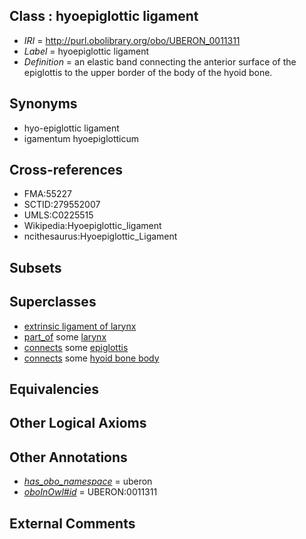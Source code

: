 
## Class : hyoepiglottic ligament

 * *IRI* = http://purl.obolibrary.org/obo/UBERON_0011311
 * *Label* = hyoepiglottic ligament
 * *Definition* = an elastic band connecting the anterior surface of the epiglottis to the upper border of the body of the hyoid bone.

## Synonyms

 * hyo-epiglottic ligament
 * igamentum hyoepiglotticum

## Cross-references

 * FMA:55227
 * SCTID:279552007
 * UMLS:C0225515
 * Wikipedia:Hyoepiglottic_ligament
 * ncithesaurus:Hyoepiglottic_Ligament

## Subsets


## Superclasses

 * [extrinsic ligament of larynx](../../UBERON/30/UBERON_0001730.md)
 * [part_of](../../BFO/50/BFO_0000050.md) some [larynx](../../UBERON/37/UBERON_0001737.md)
 * [connects](../../ts/core#connects.md) some [epiglottis](../../UBERON/88/UBERON_0000388.md)
 * [connects](../../ts/core#connects.md) some [hyoid bone body](../../UBERON/99/UBERON_0003999.md)

## Equivalencies


## Other Logical Axioms


## Other Annotations

 * *[has_obo_namespace](../../ce/oboInOwl#hasOBONamespace.md)* = uberon
 * *[oboInOwl#id](../../id/oboInOwl#id.md)* = UBERON:0011311

## External Comments

